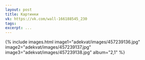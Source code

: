 ```yaml
---
layout: post
title: Картинки
vk: https://vk.com/wall-166188545_230
tags: 
excerpt: ...
---
```

{% include images.html image1="adekvat/images/457239136.jpg" image2="adekvat/images/457239137.jpg" image3="adekvat/images/457239138.jpg" album="2,1" %}